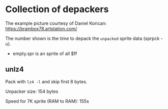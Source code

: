 # Collection of depackers

The example picture courtesy of Daniel Korican:
https://brainbox78.artstation.com/

The number shown is the time to depack the `unpacked` sprite data (sprpck -u).

* empty.spr is an sprite of all $ff

## unlz4

Pack with `lz4 -l` and skip first 8 bytes.

Unpacker size: 154 bytes

Speed for 7K sprite (RAM to RAM): 155s
